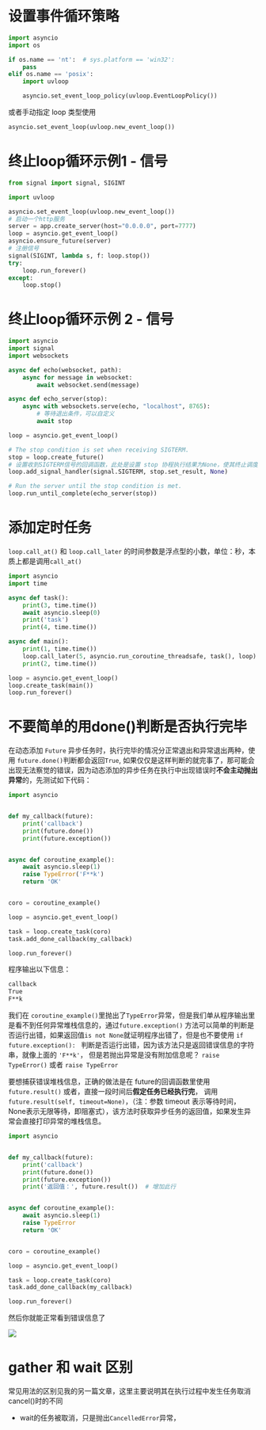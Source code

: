 # 设置事件循环策略

```python
import asyncio
import os

if os.name == 'nt':  # sys.platform == 'win32':
    pass
elif os.name == 'posix':
    import uvloop

    asyncio.set_event_loop_policy(uvloop.EventLoopPolicy())
```



或者手动指定 loop 类型使用

```python
asyncio.set_event_loop(uvloop.new_event_loop())
```

# 终止loop循环示例1 - 信号

```python
from signal import signal, SIGINT

import uvloop

asyncio.set_event_loop(uvloop.new_event_loop())
# 启动一个http服务
server = app.create_server(host="0.0.0.0", port=7777)
loop = asyncio.get_event_loop()
asyncio.ensure_future(server)
# 注册信号
signal(SIGINT, lambda s, f: loop.stop())
try:
    loop.run_forever()
except:
    loop.stop()
```

# 终止loop循环示例 2 - 信号

```python
import asyncio
import signal
import websockets

async def echo(websocket, path):
    async for message in websocket:
        await websocket.send(message)

async def echo_server(stop):
    async with websockets.serve(echo, "localhost", 8765):
        # 等待退出条件，可以自定义
        await stop

loop = asyncio.get_event_loop()

# The stop condition is set when receiving SIGTERM.
stop = loop.create_future()
# 设置收到SIGTERM信号的回调函数，此处是设置 stop 协程执行结果为None，使其终止调度
loop.add_signal_handler(signal.SIGTERM, stop.set_result, None)

# Run the server until the stop condition is met.
loop.run_until_complete(echo_server(stop))
```

# 添加定时任务

`loop.call_at()` 和 `loop.call_later` 的时间参数是浮点型的小数，单位：秒，本质上都是调用`call_at()`

```python
import asyncio
import time

async def task():
    print(3, time.time())
    await asyncio.sleep(0)
    print('task')
    print(4, time.time())

async def main():
    print(1, time.time())
    loop.call_later(5, asyncio.run_coroutine_threadsafe, task(), loop)
    print(2, time.time())

loop = asyncio.get_event_loop()
loop.create_task(main())
loop.run_forever()
```

# 不要简单的用done()判断是否执行完毕

在动态添加 `Future` 异步任务时，执行完毕的情况分正常退出和异常退出两种，使用 `future.done()`判断都会返回`True`,   如果仅仅是这样判断的就完事了，那可能会出现无法察觉的错误，因为动态添加的异步任务在执行中出现错误时**不会主动抛出异常**的，先测试如下代码：

```python
import asyncio


def my_callback(future):
    print('callback')
    print(future.done())
    print(future.exception())


async def coroutine_example():
    await asyncio.sleep(1)
    raise TypeError('F**k')
    return 'OK'


coro = coroutine_example()

loop = asyncio.get_event_loop()

task = loop.create_task(coro)
task.add_done_callback(my_callback)

loop.run_forever()
```

程序输出以下信息：

```sh
callback
True
F**k
```

我们在 `coroutine_example()`里抛出了`TypeError`异常，但是我们单从程序输出里是看不到任何异常堆栈信息的，通过`future.exception()` 方法可以简单的判断是否运行出错，如果返回值`is not None`就证明程序出错了，但是也不要使用  `if future.exception(): ` 判断是否运行出错，因为该方法只是返回错误信息的字符串，就像上面的 `'F**k'`， 但是若抛出异常是没有附加信息呢？ `raise TypeError()` 或者 `raise TypeError`

 要想捕获错误堆栈信息，正确的做法是在 future的回调函数里使用`future.result()` 或者，直接一段时间后**假定任务已经执行完**， 调用`future.result(self, timeout=None)`，（注：参数 timeout 表示等待时间，None表示无限等待，即阻塞式），该方法时获取异步任务的返回值，如果发生异常会直接打印异常的堆栈信息。



```python
import asyncio


def my_callback(future):
    print('callback')
    print(future.done())
    print(future.exception())
    print('返回值：', future.result())  # 增加此行


async def coroutine_example():
    await asyncio.sleep(1)
    raise TypeError
    return 'OK'


coro = coroutine_example()

loop = asyncio.get_event_loop()

task = loop.create_task(coro)
task.add_done_callback(my_callback)

loop.run_forever()
```

然后你就能正常看到错误信息了

![](https://md-picture-1254350681.cos.ap-beijing.myqcloud.com/20210120230439.png)

# gather 和 wait 区别

常见用法的区别见我的另一篇文章，这里主要说明其在执行过程中发生任务取消cancel()时的不同

- wait的任务被取消，只是抛出`CancelledError`异常，












